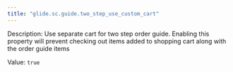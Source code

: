 ```yaml
---
title: "glide.sc.guide.two_step_use_custom_cart"
---
```


Description: Use separate cart for  two step order guide. Enabling this property will prevent checking out items added to shopping cart along with the order guide items

Value: `true`